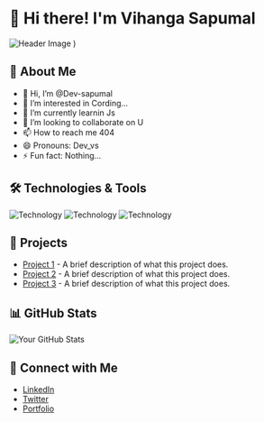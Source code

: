 # 👋 Hi there! I'm Vihanga Sapumal

![Header Image](https://thumbs.dreamstime.com/b/iii-186332041.jpg)
)

## 🚀 About Me


- 👋 Hi, I’m @Dev-sapumal
- 👀 I’m interested in Cording...
- 🌱 I’m currently learnin Js
- 💞️ I’m looking to collaborate on U
- 📫 How to reach me 404
- 😄 Pronouns: Dev_vs
- ⚡ Fun fact: Nothing...

## 🛠️ Technologies & Tools
![Technology ](https://img.shields.io/badge/Technology1-<Color>?style=flat-square&logo=<Logo>&logoColor=white) 
![Technology ](https://img.shields.io/badge/Technology2-<Color>?style=flat-square&logo=<Logo>&logoColor=white) 
![Technology ](https://img.shields.io/badge/Technology3-<Color>?style=flat-square&logo=<Logo>&logoColor=white)

## 🌟 Projects
- [Project 1](https://link-to-your-project1.com) - A brief description of what this project does.
- [Project 2](https://link-to-your-project2.com) - A brief description of what this project does.
- [Project 3](https://link-to-your-project3.com) - A brief description of what this project does.


## 📊 GitHub Stats
![Your GitHub Stats](https://github-readme-stats.vercel.app/api?username=YourUsername&show_icons=true&theme=radical)

## 🔗 Connect with Me
- [LinkedIn](https://www.linkedin.com/in/yourprofile)
- [Twitter](https://twitter.com/yourprofile)
- [Portfolio](https://your-portfolio.com)



